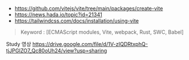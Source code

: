 - https://github.com/vitejs/vite/tree/main/packages/create-vite
- https://news.hada.io/topic?id=21341
- https://tailwindcss.com/docs/installation/using-vite

> Keyword : [ECMAScript modules, Vite, webpack, Rust, SWC, Babel]

Study 영상
https://drive.google.com/file/d/1V-zIQDRtxphQ-tjJPGlZO7_Qc80oUh24/view?usp=sharing
